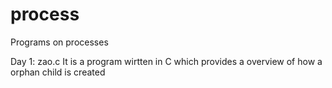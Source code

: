 # process
Programs on processes

Day 1:
zao.c
It is a program wirtten in C which provides a overview of how a orphan child is created 
